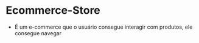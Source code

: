 # Ecommerce-Store

- É um e-commerce que o usuário consegue interagir com produtos, ele consegue navegar